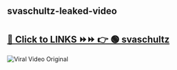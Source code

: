 
 ## svaschultz-leaked-video 

# <h2><a href="https://clipsfans.com/svaschultz&ref=git">🔗 Click to LINKS ⏩⏩ 👉 🟢 svaschultz </a></h2>

<a href="https://clipsfans.com/svaschultz&ref=git" rel="nofollow" data-target="animated-image.originalLink"><img src="https://i.ibb.co.com/xMMVF88/686577567.gif" alt="Viral Video Original" style="max-width: 100%; display: inline-block;" data-target="animated-image.originalImage"></a>
